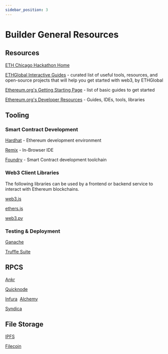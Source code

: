 ```yaml
---
sidebar_position: 3
---
```


# Builder General Resources

## Resources

[ETH Chicago Hackathon Home](https://taikai.network/ethchicago/hackathons/ETHChicagoHackathon2023)

​[ETHGlobal Interactive Guides](https://ethglobal.com/guides)​ - curated list of useful tools, resources, and open-source projects that will help you get started with web3, by ETHGlobal

​[Ethereum.org's Getting Starting Page](https://ethereum.org/en/developers/learning-tools/) - list of basic guides to get started

[Ethereum.org's Developer Resources](https://ethereum.org/en/developers/)​ - Guides, IDEs, tools, libraries

## Tooling

### Smart Contract Development

​[Hardhat](https://hardhat.org/hardhat-runner/docs/getting-started) - Ethereum development environment

​[Remix](https://remix.ethereum.org/) - In-Browser IDE

​[Foundry](https://book.getfoundry.sh/) - Smart Contract development toolchain

### Web3 Client Libraries

The following libraries can be used by a frontend or backend service to interact with Ethereum blockchains.

[web3.js](https://web3js.readthedocs.io/en/v1.10.0/index.html)

​​[ethers.js](https://docs.ethers.org/v5/)

[web3.py](https://web3py.readthedocs.io/en/stable/)


### Testing & Deployment

[Ganache](https://trufflesuite.com/ganache/)

[Truffle Suite](https://trufflesuite.com/truffle/)


## RPCS
[Ankr](https://www.ankr.com/rpc/)

[Quicknode](https://www.quicknode.com/)

[Infura](https://www.infura.io/)
​
[Alchemy](https://www.alchemy.com/)

[Syndica](https://www.alchemy.com/)


## File Storage

[IPFS](https://www.ipfs.com/)

[Filecoin](https://filecoin.io/)
​
